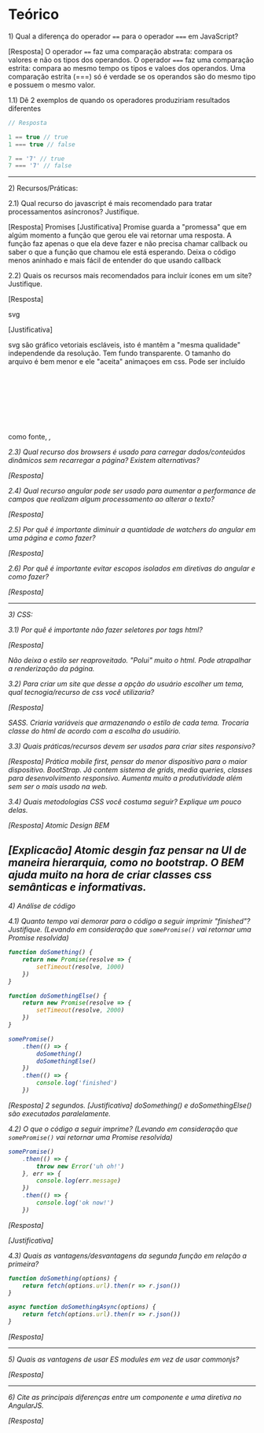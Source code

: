 # Teórico

1\) Qual a diferença do operador `==` para o operador `===` em JavaScript?

[Resposta]
O operador `==` faz uma comparação abstrata: compara os valores e não os tipos dos operandos.
O operador `===` faz uma comparação estrita: compara ao mesmo tempo os tipos e valoes dos operandos.
Uma comparação estrita (===) só é verdade se os operandos são do mesmo tipo e possuem o mesmo valor.

1.1) Dê 2 exemplos de quando os operadores produziriam resultados diferentes

```js
// Resposta

1 == true // true
1 === true // false

7 == '7' // true
7 === '7' // false
```

---

2\) Recursos/Práticas:

2.1) Qual recurso do javascript é mais recomendado para tratar processamentos asíncronos? Justifique.

[Resposta]
Promises
[Justificativa]
Promise guarda a "promessa" que em algúm momento a função que gerou ele vai retornar uma resposta.
A função faz apenas o que ela deve fazer e não precisa chamar callback ou saber o que a função que chamou ele está esperando.
Deixa o código menos aninhado e mais fácil de entender do que usando callback

2.2) Quais os recursos mais recomendados para incluir ícones em um site? Justifique.

[Resposta]

svg

[Justificativa]

svg são gráfico vetoriais escláveis, isto é mantêm a "mesma qualidade" independende da resolução. Tem fundo transparente. O tamanho do arquivo é bem menor e ele "aceita" animaçoes em css. Pode ser incluído como fonte, <i>, <svg> e outras. Para faveicon do site tem que ser .ico.

2.3) Qual recurso dos browsers é usado para carregar dados/conteúdos dinâmicos sem recarregar a página? Existem alternativas?

[Resposta]

2.4) Qual recurso angular pode ser usado para aumentar a performance de campos que realizam algum processamento ao alterar o texto?

[Resposta]

2.5) Por quê é importante diminuir a quantidade de watchers do angular em uma página e como fazer?

[Resposta]

2.6) Por quê é importante evitar escopos isolados em diretivas do angular e como fazer?

[Resposta]

---

3\) CSS:

3.1) Por quê é importante não fazer seletores por tags html?

[Resposta]

Não deixa o estilo ser reaproveitado. "Polui" muito o html. Pode atrapalhar a renderização da página.

3.2) Para criar um site que desse a opção do usuário escolher um tema, qual tecnogia/recurso de css você utilizaria?

[Resposta]

SASS. Criaria variáveis que  armazenando o estilo de cada tema. Trocaria classe do html de acordo com a escolha do usuáirio.

3.3) Quais práticas/recursos devem ser usados para criar sites responsivo?

[Resposta]
Prática mobile first, pensar do menor dispositivo para o maior dispositivo.
BootStrap. Já contem sistema de grids, media queries, classes para desenvolvimento responsivo. Aumenta muito a produtividade além sem ser o mais usado na web.

3.4) Quais metodologias CSS você costuma seguir? Explique um pouco delas.

[Resposta]
Atomic Design
BEM

[Explicacão]
Atomic desgin faz pensar na UI de maneira hierarquia, como no bootstrap.
O BEM ajuda muito na hora de criar classes css semânticas e informativas.
---

4\) Análise de código

4.1) Quanto tempo vai demorar para o código a seguir imprimir "finished"? Justifique. (Levando em consideração que `somePromise()` vai retornar uma Promise resolvida)
```js
function doSomething() {
    return new Promise(resolve => {
        setTimeout(resolve, 1000)
    })
}

function doSomethingElse() {
    return new Promise(resolve => {
        setTimeout(resolve, 2000)
    })
}

somePromise()
    .then(() => {
        doSomething()
        doSomethingElse()
    })
    .then(() => {
        console.log('finished')
    })

```

[Resposta]
2 segundos.
[Justificativa]
doSomething() e doSomethingElse() são executados paralelamente. 

4.2) O que o código a seguir imprime? (Levando em consideração que `somePromise()` vai retornar uma Promise resolvida)
```js
somePromise()
    .then(() => {
        throw new Error('uh oh!')
    }, err => {
        console.log(err.message)
    })
    .then(() => {
        console.log('ok now!')
    })
```

[Resposta]

[Justificativa]

4.3\) Quais as vantagens/desvantagens da segunda função em relação a primeira?
```js
function doSomething(options) {
    return fetch(options.url).then(r => r.json())
}

async function doSomethingAsync(options) {
    return fetch(options.url).then(r => r.json())
}
```

[Resposta]

---

5\) Quais as vantagens de usar ES modules em vez de usar commonjs?

[Resposta]

---

6\) Cite as principais diferenças entre um componente e uma diretiva no AngularJS.

[Resposta]
